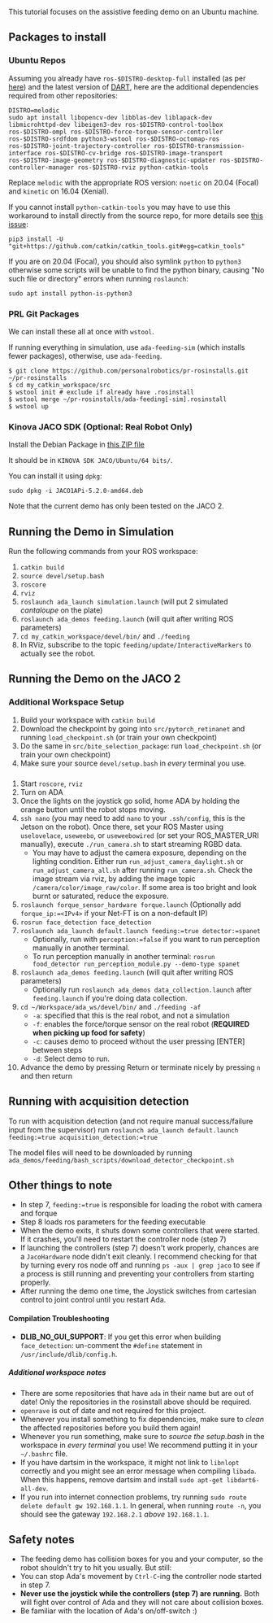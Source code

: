This tutorial focuses on the assistive feeding demo on an Ubuntu machine.

## Packages to install

### Ubuntu Repos
Assuming you already have `ros-$DISTRO-desktop-full` installed (as per [here](http://wiki.ros.org/ROS/Installation)) and the latest version of [DART](https://dartsim.github.io/install_dart_on_ubuntu.html), here are the additional dependencies required from other repositories:

```
DISTRO=melodic
sudo apt install libopencv-dev libblas-dev liblapack-dev libmicrohttpd-dev libeigen3-dev ros-$DISTRO-control-toolbox ros-$DISTRO-ompl ros-$DISTRO-force-torque-sensor-controller ros-$DISTRO-srdfdom python3-wstool ros-$DISTRO-octomap-ros ros-$DISTRO-joint-trajectory-controller ros-$DISTRO-transmission-interface ros-$DISTRO-cv-bridge ros-$DISTRO-image-transport ros-$DISTRO-image-geometry ros-$DISTRO-diagnostic-updater ros-$DISTRO-controller-manager ros-$DISTRO-rviz python-catkin-tools
```
Replace `melodic` with the appropriate ROS version: `noetic` on 20.04 (Focal) and `kinetic` on 16.04 (Xenial).

If you cannot install `python-catkin-tools` you may have to use this workaround to install directly from the source repo, for more details see [this issue](https://github.com/catkin/catkin_tools/issues/594):
```
pip3 install -U "git+https://github.com/catkin/catkin_tools.git#egg=catkin_tools"
```

If you are on 20.04 (Focal), you should also symlink `python` to `python3` otherwise some scripts will be unable to find the python binary, causing "No such file or directory" errors when running `roslaunch`:
```
sudo apt install python-is-python3
```

### PRL Git Packages

We can install these all at once with `wstool`.

If running everything in simulation, use `ada-feeding-sim` (which installs fewer packages), otherwise, use `ada-feeding`.

```
$ git clone https://github.com/personalrobotics/pr-rosinstalls.git ~/pr-rosinstalls
$ cd my_catkin_workspace/src
$ wstool init # exclude if already have .rosinstall
$ wstool merge ~/pr-rosinstalls/ada-feeding[-sim].rosinstall
$ wstool up
```

### Kinova JACO SDK (Optional: Real Robot Only)

Install the Debian Package in [this ZIP file](https://drive.google.com/file/d/0B790iVm0vRTlUjhOb0FURm9KcjA/view)

It should be in `KINOVA SDK JACO/Ubuntu/64 bits/`.

You can install it using `dpkg`:
```
sudo dpkg -i JACO1APi-5.2.0-amd64.deb
```

Note that the current demo has only been tested on the JACO 2.

## Running the Demo in Simulation

Run the following commands from your ROS workspace:

1. `catkin build`
1. `source devel/setup.bash`
1. `roscore`
1. `rviz`
1. `roslaunch ada_launch simulation.launch` (will put 2 simulated *cantaloupe* on the plate)
1. `roslaunch ada_demos feeding.launch` (will quit after writing ROS parameters)
1. `cd my_catkin_workspace/devel/bin/` and `./feeding`
1.  In RViz, subscribe to the topic `feeding/update/InteractiveMarkers` to actually see the robot.

## Running the Demo on the JACO 2

### Additional Workspace Setup

1) Build your workspace with `catkin build`
2) Download the checkpoint by going into `src/pytorch_retinanet` and running `load_checkpoint.sh` (or train your own checkpoint)
2) Do the same in `src/bite_selection_package`: run `load_checkpoint.sh` (or train your own checkpoint)
3) Make sure your source `devel/setup.bash` in *every* terminal you use.

### 

1) Start `roscore`, `rviz`
2) Turn on ADA
3) Once the lights on the joystick go solid, home ADA by holding the orange button until the robot stops moving.
4) `ssh nano` (you may need to add `nano` to your `.ssh/config`, this is the Jetson on the robot). Once there, set your ROS Master using `uselovelace`, `useweebo`, or `useweebowired` (or set your ROS_MASTER_URI manually), execute `./run_camera.sh` to start streaming RGBD data.
   * You may have to adjust the camera exposure, depending on the lighting condition. Either run `run_adjust_camera_daylight.sh` or `run_adjust_camera_all.sh` after running `run_camera.sh`. Check the image stream via rviz, by adding the image topic `/camera/color/image_raw/color`. If some area is too bright and look burnt or saturated, reduce the exposure.
6) `roslaunch forque_sensor_hardware forque.launch` (Optionally add `forque_ip:=<IPv4>` if your Net-FT is on a non-default IP)
6) `rosrun face_detection face_detection`
7) `roslaunch ada_launch default.launch feeding:=true detector:=spanet`
   * Optionally, run with `perception:=false` if you want to run perception manually in another terminal.
   * To run perception manually in another terminal: `rosrun food_detector run_perception_module.py --demo-type spanet`
8) `roslaunch ada_demos feeding.launch` (will quit after writing ROS parameters)
   * Optionally run `roslaunch ada_demos data_collection.launch` after `feeding.launch` if you're doing data collection.
9) `cd ~/Workspace/ada_ws/devel/bin/` and `./feeding -af`
    * `-a`: specified that this is the real robot, and not a simulation
    * `-f`: enables the force/torque sensor on the real robot (**REQUIRED when picking up food for safety**)
    * `-c`: causes demo to proceed without the user pressing \[ENTER\] between steps
    * `-d`: Select demo to run.
10) Advance the demo by pressing Return or terminate nicely by pressing `n` and then return

## Running with acquisition detection
To run with acquisition detection (and not require manual success/failure input from the supervisor) run
`roslaunch ada_launch default.launch feeding:=true acquisition_detection:=true`

The model files will need to be downloaded by running `ada_demos/feeding/bash_scripts/download_detector_checkpoint.sh`

## Other things to note
- In step 7, `feeding:=true` is responsible for loading the robot with camera and forque
- Step 8 loads ros parameters for the feeding executable
- When the demo exits, it shuts down some controllers that were started. If it crashes, you'll need to restart the controller node (step 7)
- If launching the controllers (step 7) doesn't work properly, chances are a `JacoHardware` node didn't exit cleanly. I recommend checking for that by turning every ros node off and running `ps -aux | grep jaco` to see if a process is still running and preventing your controllers from starting properly.
- After running the demo one time, the Joystick switches from cartesian control to joint control until you restart Ada.

#### Compilation Troubleshooting

* **DLIB_NO_GUI_SUPPORT**: If you get this error when building `face_detection`: un-comment the `#define` statement in `/usr/include/dlib/config.h`.

##### Additional workspace notes
- There are some repositories that have `ada` in their name but are out of date! Only the repositories in the rosinstall above should be required.
- `openrave` is out of date and not required for this project.
- Whenever you install something to fix dependencies, make sure to _clean_ the affected repositories before you build them again!
- Whenever you run something, make sure to _source the setup.bash_ in the workspace in _every terminal_ you use! We recommend putting it in your `~/.bashrc` file.
- If you have dartsim in the workspace, it might not link to `libnlopt` correctly and you might see an error message when compiling `libada`. When this happens, remove dartsim and install `sudo apt-get libdart6-all-dev`.
- If you run into internet connection problems, try running `sudo route delete default gw 192.168.1.1`. In general, when running `route -n`, you should see the gateway `192.168.2.1` *above* `192.168.1.1`.

## Safety notes
- The feeding demo has collision boxes for you and your computer, so the robot shouldn't try to hit you usually. But still:
- You can stop Ada's movement by `Ctrl-C`-ing the controller node started in step 7.
- **Never use the joystick while the controllers (step 7) are running.** Both will fight over control of Ada and they will not care about collision boxes.
- Be familiar with the location of Ada's on/off-switch :)
